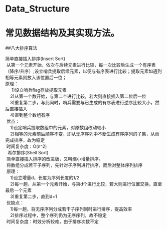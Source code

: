 # Data_Structure
常见数据结构及其实现方法。
===
##八大排序算法

简单直接插入排序(Insert Sort)<br> 
  从第一个元素开始，依次与后续元素进行比较，每一次比较后生成一个有序表（降序/升序）;设立哨兵提取后续元素，以便与有序表进行比较；提取元素如遇到相等元素则放入该位置后一位；<br> 
  原理：<br> 
      1)设立哨兵flag存放提取元素<br> 
      2)从第一个数开始，与第二个进行比较，若大则直接插入第二位后一位<br> 
      3)重复第二步，与此同时，哨兵需要与已生成的有序表进行逆序比较大小，然后直接插入<br> 
      4)直到整个数组有序<br> 
  优点：<br> 
      1)设定哨兵提取数组中的元素，对原数组改动较小<br> 
      2)相等的元素前后顺序不变，即从无序序列中不断生成有序序列的子集，从而完成排序，故为稳定<br> 
  时间复杂度：O(n^2)<br> 
  
希尔排序(Shell Sort)<br> 
  简单直接插入排序的改进版，又叫缩小增量排序。<br> 
  将数组分成若干子序列，先针对子序列进行排序，而后对整体序列排序<br> 
  原理：<br> 
      1)设立增量d，长度为序列长度的1/2<br> 
      2)每一趟，从第一个元素开始，与第d个进行比较，若大则进行位置交换，直至最后一个元素<br> 
      3)重复第二步，直到d=1<br> 
  优缺点：<br> 
      1)每一趟，将无序序列分成若干子序列同时进行排序，提高效率<br> 
      2)排序过程中，整个序列仍为无序序列，故不稳定<br> 
  时间复杂度：时效分析较难，由于排序次数不定<br> 
  
  
